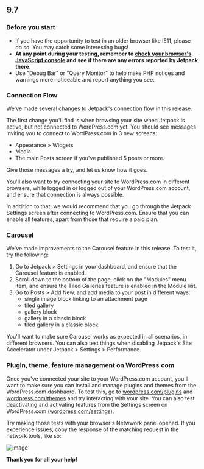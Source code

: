 ## 9.7

### Before you start

- If you have the opportunity to test in an older browser like IE11, please do so. You may catch some interesting bugs!
- **At any point during your testing, remember to [check your browser's JavaScript console](https://codex.wordpress.org/Using_Your_Browser_to_Diagnose_JavaScript_Errors#Step_3:_Diagnosis) and see if there are any errors reported by Jetpack there.**
- Use "Debug Bar" or "Query Monitor" to help make PHP notices and warnings more noticeable and report anything you see.

### Connection Flow

We've made several changes to Jetpack's connection flow in this release.

The first change you'll find is when browsing your site when Jetpack is active, but not connected to WordPress.com yet. You should see messages inviting you to connect to WordPress.com in 3 new screens:

- Appearance > Widgets
- Media
- The main Posts screen if you've published 5 posts or more.

Give those messages a try, and let us know how it goes.

You'll also want to try connecting your site to WordPress.com in different browsers, while logged in or logged out of your WordPress.com account, and ensure that connection is always possible.

In addition to that, we would recommend that you go through the Jetpack Settings screen after connecting to WordPress.com. Ensure that you can enable all features, apart from those that require a paid plan.

### Carousel

We've made improvements to the Carousel feature in this release. To test it, try the following:

1. Go to Jetpack > Settings in your dashboard, and ensure that the Carousel feature is enabled.
2. Scroll down to the bottom of the page, click on the "Modules" menu item, and ensure the Tiled Galleries feature is enabled in the Module list.
3. Go to Posts > Add New, and add media to your post in different ways:
	- single image block linking to an attachment page
	- tiled gallery
	- gallery block
	- gallery in a classic block
	- tiled gallery in a classic block

You'll want to make sure Carousel works as expected in all scenarios, in different browsers. You can also test things when disabling Jetpack's Site Accelerator under Jetpack > Settings > Performance.

### Plugin, theme, feature management on WordPress.com

Once you've connected your site to your WordPress.com account, you'll want to make sure you can install and manage plugins and themes from the WordPress.com dashbaord. To test this, go to [wordpress.com/plugins](https://wordpress.com/plugins) and [wordpress.com/themes](https://wordpress.com/themes) and try interacting with your site.
You can also test deactivating and activating features from the Settings screen on WordPress.com ([wordpress.com/settings](https://wordpress.com/settings)).

Try making those tests with your browser's Netwwork panel opened. If you experience issues, copy the response of the matching request in the network tools, like so:

![image](https://user-images.githubusercontent.com/426388/116233578-c2620b80-a75b-11eb-9729-2b35d1d7c108.png)

**Thank you for all your help!**
